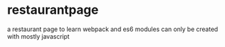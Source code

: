 # restaurantpage
a restaurant page to learn webpack and es6 modules
can only be created with mostly javascript
